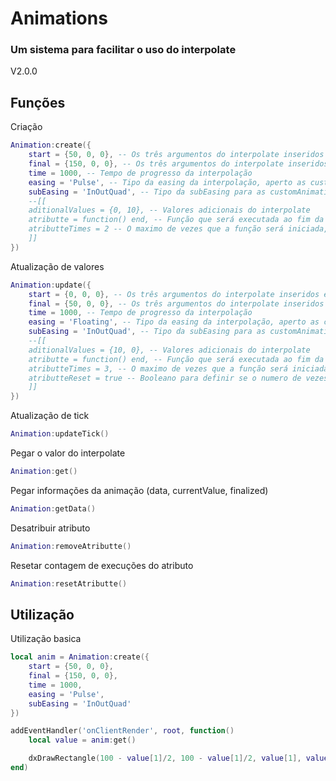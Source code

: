 # Animations
### Um sistema para facilitar o uso do interpolate
V2.0.0

## Funções
Criação
```lua
Animation:create({
    start = {50, 0, 0}, -- Os três argumentos do interpolate inseridos em uma tabela
    final = {150, 0, 0}, -- Os três argumentos do interpolate inseridos em uma tabela
    time = 1000, -- Tempo de progresso da interpolação
    easing = 'Pulse', -- Tipo da easing da interpolação, aperto as customAnimations
    subEasing = 'InOutQuad', -- Tipo da subEasing para as customAnimations
    --[[
    aditionalValues = {0, 10}, -- Valores adicionais do interpolate
    atributte = function() end, -- Função que será executada ao fim da animação; PS: Algumas customAnimations são infinitas
    atributteTimes = 2 -- O maximo de vezes que a função será iniciada, ao caso de funções infinitas ou updates no interpolate
    ]]
})
```
Atualização de valores
```lua
Animation:update({
    start = {0, 0, 0}, -- Os três argumentos do interpolate inseridos em uma tabela
    final = {50, 0, 0}, -- Os três argumentos do interpolate inseridos em uma tabela
    time = 1000, -- Tempo de progresso da interpolação
    easing = 'Floating', -- Tipo da easing da interpolação, aperto as customAnimations
    subEasing = 'InOutQuad', -- Tipo da subEasing para as customAnimations
    --[[
    aditionalValues = {10, 0}, -- Valores adicionais do interpolate
    atributte = function() end, -- Função que será executada ao fim da animação; PS: Algumas customAnimations são infinitas
    atributteTimes = 3, -- O maximo de vezes que a função será iniciada, ao caso de funções infinitas ou updates no interpolate
    atributteReset = true -- Booleano para definir se o numero de vezes que o atributo foi executado vai ser resetado, voltando a 0
    ]]
})
```
Atualização de tick
```lua
Animation:updateTick()
```
Pegar o valor do interpolate
```lua
Animation:get()
```
Pegar informações da animação (data, currentValue, finalized)
```lua
Animation:getData()
```
Desatribuir atributo
```lua
Animation:removeAtributte()
```
Resetar contagem de execuções do atributo
```lua
Animation:resetAtributte()
```


## Utilização
Utilização basica
```lua
local anim = Animation:create({
    start = {50, 0, 0},
    final = {150, 0, 0},
    time = 1000,
    easing = 'Pulse',
    subEasing = 'InOutQuad'
})

addEventHandler('onClientRender', root, function()
    local value = anim:get()

    dxDrawRectangle(100 - value[1]/2, 100 - value[1]/2, value[1], value[1])
end)
```
